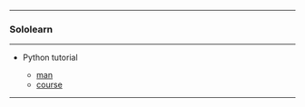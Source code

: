 
---

### Sololearn

---

* Python tutorial

  + [man](https://github.com/ttltrk/PRG/blob/master/PY/DOC/SOLOLEARN_PY.MD)
  + [course]()
  
---
